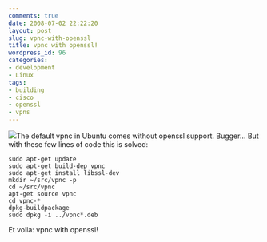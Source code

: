 ```yaml
---
comments: true
date: 2008-07-02 22:22:20
layout: post
slug: vpnc-with-openssl
title: vpnc with openssl!
wordpress_id: 96
categories:
- development
- Linux
tags:
- building
- cisco
- openssl
- vpns
---
```


[![](http://www.vanutsteen.nl/wp-content/uploads/2008/07/cisco_logo-300x162.jpg)](http://www.vanutsteen.nl/wp-content/uploads/2008/07/cisco_logo.jpg)The default vpnc in Ubuntu comes without openssl support. Bugger... But with these few lines of code this is solved:

```
sudo apt-get update
sudo apt-get build-dep vpnc
sudo apt-get install libssl-dev
mkdir ~/src/vpnc -p
cd ~/src/vpnc
apt-get source vpnc
cd vpnc-*
dpkg-buildpackage
sudo dpkg -i ../vpnc*.deb
```

Et voila: vpnc with openssl!
